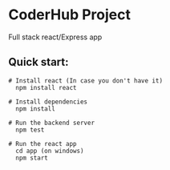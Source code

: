 # CoderHub Project
Full stack react/Express app 

## Quick start:
    # Install react (In case you don't have it)
      npm install react
    
    # Install dependencies
      npm install
    
    # Run the backend server
      npm test
      
    # Run the react app
      cd app (on windows)
      npm start
